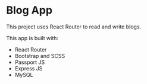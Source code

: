 # Blog App
This project uses React Router to read and write blogs.

This app is built with: 
- React Router
- Bootstrap and SCSS
- Passport JS
- Express JS
- MySQL